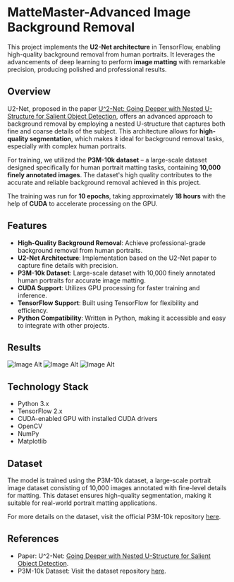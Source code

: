 # MatteMaster-Advanced Image Background Removal

This project implements the **U2-Net architecture** in TensorFlow, enabling high-quality background removal from human portraits. It leverages the advancements of deep learning to perform **image matting** with remarkable precision, producing polished and professional results.

## Overview

U2-Net, proposed in the paper [U^2-Net: Going Deeper with Nested U-Structure for Salient Object Detection](https://arxiv.org/pdf/2005.09007), offers an advanced approach to background removal by employing a nested U-structure that captures both fine and coarse details of the subject. This architecture allows for **high-quality segmentation**, which makes it ideal for background removal tasks, especially with complex human portraits.

For training, we utilized the **P3M-10k dataset** – a large-scale dataset designed specifically for human portrait matting tasks, containing **10,000 finely annotated images**. The dataset's high quality contributes to the accurate and reliable background removal achieved in this project.

The training was run for **10 epochs**, taking approximately **18 hours** with the help of **CUDA** to accelerate processing on the GPU.

## Features

- **High-Quality Background Removal**: Achieve professional-grade background removal from human portraits.
- **U2-Net Architecture**: Implementation based on the U2-Net paper to capture fine details with precision.
- **P3M-10k Dataset**: Large-scale dataset with 10,000 finely annotated human portraits for accurate image matting.
- **CUDA Support**: Utilizes GPU processing for faster training and inference.
- **TensorFlow Support**: Built using TensorFlow for flexibility and efficiency.
- **Python Compatibility**: Written in Python, making it accessible and easy to integrate with other projects.

## Results

![Image Alt](https://github.com/PriyanshuPrasad1718/MatteMaster-Advanced-Image-Background-Removal/blob/711d0b5856c3f752b12b538a9dc35065b664abe0/result/joint/craig-mckay-jmURdhtm7Ng-unsplash.jpg)
![Image Alt](https://github.com/PriyanshuPrasad1718/MatteMaster-Advanced-Image-Background-Removal/blob/711d0b5856c3f752b12b538a9dc35065b664abe0/result/joint/erik-lucatero-d2MSDujJl2g-unsplash.jpg)
![Image Alt](https://github.com/PriyanshuPrasad1718/MatteMaster-Advanced-Image-Background-Removal/blob/711d0b5856c3f752b12b538a9dc35065b664abe0/result/joint/urban-gyllstrom-9sePkgbw0Bg-unsplash.jpg)

## Technology Stack

- Python 3.x
- TensorFlow 2.x
- CUDA-enabled GPU with installed CUDA drivers
- OpenCV
- NumPy
- Matplotlib

## Dataset

The model is trained using the P3M-10k dataset, a large-scale portrait image dataset consisting of 10,000 images annotated with fine-level details for matting. This dataset ensures high-quality segmentation, making it suitable for real-world portrait matting applications.

For more details on the dataset, visit the official P3M-10k repository [here](https://www.youtube.com/redirect?event=video_description&redir_token=QUFFLUhqbUh1MGRSM1hDYjN2Nzl4a2Vfc2xXNk5Dd0t1d3xBQ3Jtc0trQ3JTUUNJeEJ3Y2NVU3ZwdVFZa0VyNmZTTVJNbUJOVVJRdzRMRGhIdnJ4SXRGQWkxNGhKWUYzeUlaY2I2dWZVOHNCaTdDakdBc2V6aGluSzlKQzlBRXBQcFVCSUs0SG9NMzk2YUltTV9nTV9OQjhmbw&q=https%3A%2F%2Fdrive.google.com%2Fuc%3Fexport%3Ddownload%26id%3D1LqUU7BZeiq8I3i5KxApdOJ2haXm-cEv1&v=S54EprtQdjA).

## References

- Paper: U^2-Net: [Going Deeper with Nested U-Structure for Salient Object Detection](https://arxiv.org/pdf/2005.09007).
- P3M-10k Dataset: Visit the dataset repository [here](https://www.youtube.com/redirect?event=video_description&redir_token=QUFFLUhqbUh1MGRSM1hDYjN2Nzl4a2Vfc2xXNk5Dd0t1d3xBQ3Jtc0trQ3JTUUNJeEJ3Y2NVU3ZwdVFZa0VyNmZTTVJNbUJOVVJRdzRMRGhIdnJ4SXRGQWkxNGhKWUYzeUlaY2I2dWZVOHNCaTdDakdBc2V6aGluSzlKQzlBRXBQcFVCSUs0SG9NMzk2YUltTV9nTV9OQjhmbw&q=https%3A%2F%2Fdrive.google.com%2Fuc%3Fexport%3Ddownload%26id%3D1LqUU7BZeiq8I3i5KxApdOJ2haXm-cEv1&v=S54EprtQdjA).
